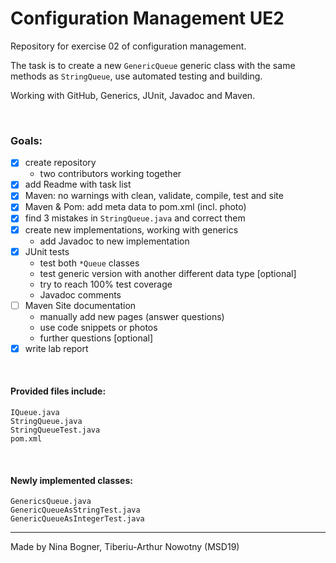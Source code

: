 # Configuration Management UE2

Repository for exercise 02 of configuration management.


The task is to create a new ```GenericQueue``` generic class with the same methods as ```StringQueue```, use automated testing and building.

Working with GitHub, Generics, JUnit, Javadoc and Maven.

<br />  

### Goals:

- [x] create repository
	- two contributors working together
- [x] add Readme with task list
- [x] Maven: no warnings with clean, validate, compile, test and site
- [x] Maven & Pom: add meta data to pom.xml (incl. photo)
- [x] find 3 mistakes in ```StringQueue.java``` and correct them
- [x] create new implementations, working with generics
	- add Javadoc to new implementation
- [x] JUnit tests
	- test both ```*Queue``` classes
	- test generic version with another different data type [optional]
	- try to reach 100% test coverage
	- Javadoc comments
- [ ] Maven Site documentation
	- manually add new pages (answer questions)
	- use code snippets or photos
	- further questions [optional]
- [x] write lab report

<br />  

#### Provided files include:

    IQueue.java
    StringQueue.java
    StringQueueTest.java
    pom.xml

<br />  


#### Newly implemented classes:

    GenericsQueue.java
    GenericQueueAsStringTest.java
    GenericQueueAsIntegerTest.java


***

Made by Nina Bogner, Tiberiu-Arthur Nowotny (MSD19)
